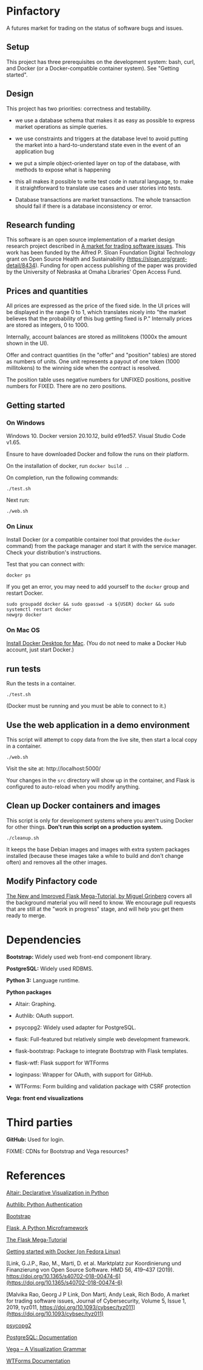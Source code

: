 # Pinfactory

A futures market for trading on the status of software
bugs and issues.

## Setup

This project has three prerequisites on the development
system: bash, curl, and Docker (or a Docker-compatible
container system). See "Getting started".

## Design

This project has two priorities: correctness and testability.

- we use a database schema that makes it as easy
  as possible to express market operations as simple
  queries.

- we use constraints and triggers at the database level
  to avoid putting the market into a hard-to-understand
  state even in the event of an application bug

- we put a simple object-oriented layer on top of the
  database, with methods to expose what is happening

- this all makes it possible to write test code in natural
  language, to make it straightforward to translate
  use cases and user stories into tests.

- Database transactions are market transactions. The whole
  transaction should fail if there is a database inconsistency
  or error.

## Research funding

This software is an open source
implementation of a market design research
project described in [A market for trading software
issues](https://academic.oup.com/cybersecurity/article/5/1/tyz011/5580665).
This work has been funded by the Alfred
P. Sloan Foundation Digital Technology grant
on Open Source Health and Sustainability
(https://sloan.org/grant-detail/8434). Funding for
open access publishing of the paper was provided
by the University of Nebraska at Omaha Libraries'
Open Access Fund.

## Prices and quantities

All prices are expressed as the price of the
fixed side. In the UI prices will be displayed
in the range 0 to 1, which translates nicely into
"the market believes that the probability of this bug
getting fixed is P." Internally prices are stored as
integers, 0 to 1000.

Internally, account balances are stored as millitokens
(1000x the amount shown in the UI).

Offer and contract quantities (in the "offer"
and "position" tables) are stored as numbers of
units. One unit represents a payout of one token
(1000 millitokens) to the winning side when the
contract is resolved.

The position table uses negative numbers for UNFIXED
positions, positive numbers for FIXED. There are no
zero positions.

## Getting started

### On Windows

Windows 10. Docker version 20.10.12, build e91ed57. Visual Studio Code v1.65.

Ensure to have downloaded Docker and follow the runs on their platform.

On the installation of docker, run `docker build .`.

On completion, run the following commands:

```
./test.sh
```

Next run:

```
./web.sh
```

### On Linux

Install Docker (or a compatible container tool that provides the
`docker` command) from the package
manager and start it with the service manager. Check your
distribution's instructions.

Test that you can connect with:

```
docker ps
```

If you get an error, you may need to add yourself to
the `docker` group and restart Docker.

```
sudo groupadd docker && sudo gpasswd -a ${USER} docker && sudo systemctl restart docker
newgrp docker
```

### On Mac OS

[Install Docker Desktop for
Mac](https://docs.docker.com/docker-for-mac/install/).
(You do not need to make a Docker Hub account, just
start Docker.)

## run tests

Run the tests in a container.

    ./test.sh

(Docker must be running and you must be able to connect to it.)

## Use the web application in a demo environment

This script will attempt to copy data from the live
site, then start a local copy in a container.

    ./web.sh

Visit the site at: http://localhost:5000/

Your changes in the `src` directory will show up in
the container, and Flask is configured to auto-reload
when you modify anything.

## Clean up Docker containers and images

This script is only for development systems where you
aren't using Docker for other things. **Don't run
this script on a production system.**

    ./cleanup.sh

It keeps the base Debian images and images with extra
system packages installed (because these images take
a while to build and don't change often) and removes
all the other images.

## Modify Pinfactory code

[The New and Improved Flask Mega-Tutorial, by Miguel
Grinberg](https://courses.miguelgrinberg.com/p/flask-mega-tutorial)
covers all the background material you will need to know. We
encourage pull requests that are still at the "work in progress"
stage, and will help you get them ready to merge.

# Dependencies

**Bootstrap:** Widely used web front-end component library.

**PostgreSQL:** Widely used RDBMS.

**Python 3:** Language runtime.

**Python packages**

- Altair: Graphing.

- Authlib: OAuth support.

- psycopg2: Widely used adapter for PostgreSQL.

- flask: Full-featured but relatively simple web development framework.

- flask-bootstrap: Package to integrate Bootstrap with Flask templates.

- flask-wtf: Flask support for WTForms

- loginpass: Wrapper for OAuth, with support for GitHub.

- WTForms: Form building and validation package with CSRF protection

**Vega: front end visualizations**

# Third parties

**GitHub:** Used for login.

FIXME: CDNs for Bootstrap and Vega resources?

# References

[Altair: Declarative Visualization in Python](https://altair-viz.github.io/)

[Authlib: Python Authentication](https://docs.authlib.org/en/latest/index.html)

[Bootstrap](https://getbootstrap.com/)

[Flask, A Python Microframework](http://flask.pocoo.org/)

[The Flask
Mega-Tutorial](https://courses.miguelgrinberg.com/p/flask-mega-tutorial)

[Getting started with Docker (on Fedora Linux)](https://developer.fedoraproject.org/tools/docker/docker-installation.html)

[Link, G.J.P., Rao, M., Marti, D. et al. Marktplatz zur Koordinierung und Finanzierung von Open Source Software. HMD 56, 419–437 (2019). https://doi.org/10.1365/s40702-018-00474-6](https://doi.org/10.1365/s40702-018-00474-6)

[Malvika Rao, Georg J P Link, Don Marti, Andy Leak, Rich Bodo, A market for trading software issues, Journal of Cybersecurity, Volume 5, Issue 1, 2019, tyz011, https://doi.org/10.1093/cybsec/tyz011](https://doi.org/10.1093/cybsec/tyz011)

[psycopg2](https://pypi.org/project/psycopg2/)

[PostgreSQL: Documentation](https://www.postgresql.org/docs/)

[Vega – A Visualization Grammar](https://vega.github.io/vega/)

[WTForms Documentation](https://wtforms.readthedocs.io/en/stable/index.html)

[modeline]: # " vim: set fenc=utf-8 spell spl=en autoindent textwidth=72 tabstop=4 shiftwidth=4 expandtab softtabstop=4: "
